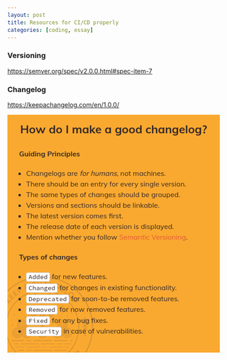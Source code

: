 ```yaml
---
layout: post
title: Resources for CI/CD properly
categories: [coding, essay]
---
```



### Versioning

https://semver.org/spec/v2.0.0.html#spec-item-7


### Changelog 

https://keepachangelog.com/en/1.0.0/

![Changelog](/media/posts/changelog-tips.png)